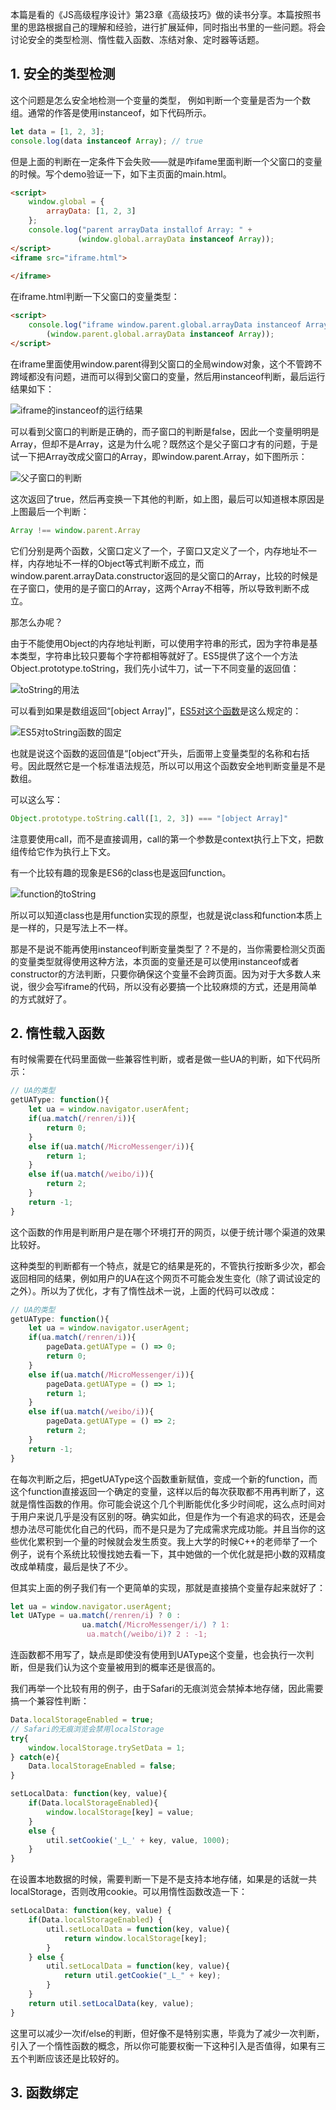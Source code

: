 本篇是看的《JS高级程序设计》第23章《高级技巧》做的读书分享。本篇按照书里的思路根据自己的理解和经验，进行扩展延伸，同时指出书里的一些问题。将会讨论安全的类型检测、惰性载入函数、冻结对象、定时器等话题。

## 1. 安全的类型检测

这个问题是怎么安全地检测一个变量的类型， 例如判断一个变量是否为一个数组。通常的作答是使用instanceof，如下代码所示。

```javascript
let data = [1, 2, 3];
console.log(data instanceof Array); // true
```

但是上面的判断在一定条件下会失败——就是咋ifame里面判断一个父窗口的变量的时候。写个demo验证一下，如下主页面的main.html。

```html
<script>
    window.global = {
        arrayData: [1, 2, 3]
    };
    console.log("parent arrayData installof Array: " + 
               (window.global.arrayData instanceof Array));
</script>
<iframe src="iframe.html">
    
</iframe>
```

在iframe.html判断一下父窗口的变量类型：

```html
<script>
    console.log("iframe window.parent.global.arrayData instanceof Array: " + 
        (window.parent.global.arrayData instanceof Array));
</script>
```

在iframe里面使用window.parent得到父窗口的全局window对象，这个不管跨不跨域都没有问题，进而可以得到父窗口的变量，然后用instanceof判断，最后运行结果如下：

![iframe的instanceof的运行结果](https://user-gold-cdn.xitu.io/2017/9/3/2e2c9ea215b90395fc2b24ebef894a3b?imageView2/0/w/1280/h/960/format/webp/ignore-error/1)

可以看到父窗口的判断是正确的，而子窗口的判断是false，因此一个变量明明是Array，但却不是Array，这是为什么呢？既然这个是父子窗口才有的问题，于是试一下把Array改成父窗口的Array，即window.parent.Array，如下图所示：

![父子窗口的判断](https://user-gold-cdn.xitu.io/2017/9/3/7c8beec0e2045b960ff97037d1b9fa82?imageView2/0/w/1280/h/960/format/webp/ignore-error/1)

这次返回了true，然后再变换一下其他的判断，如上图，最后可以知道根本原因是上图最后一个判断：

```javascript
Array !== window.parent.Array
```

它们分别是两个函数，父窗口定义了一个，子窗口又定义了一个，内存地址不一样，内存地址不一样的Object等式判断不成立，而window.parent.arrayData.constructor返回的是父窗口的Array，比较的时候是在子窗口，使用的是子窗口的Array，这两个Array不相等，所以导致判断不成立。

那怎么办呢？

由于不能使用Object的内存地址判断，可以使用字符串的形式，因为字符串是基本类型，字符串比较只要每个字符都相等就好了。ES5提供了这个一个方法Object.prototype.toString，我们先小试牛刀，试一下不同变量的返回值：

![toString的用法](https://user-gold-cdn.xitu.io/2017/9/3/e6aec81a7106fff0bf6c3a9dec6d351e?imageView2/0/w/1280/h/960/format/webp/ignore-error/1)

可以看到如果是数组返回“[object Array]”，[ES5对这个函数](http://ecma-international.org/ecma-262/5.1/#sec-15.2.4.2)是这么规定的：

![ES5对toString函数的固定](https://user-gold-cdn.xitu.io/2017/9/3/543fbbb30447f0451fc31c65438a08e6?imageView2/0/w/1280/h/960/format/webp/ignore-error/1)

也就是说这个函数的返回值是“[object”开头，后面带上变量类型的名称和右括号。因此既然它是一个标准语法规范，所以可以用这个函数安全地判断变量是不是数组。

可以这么写：

```javascript
Object.prototype.toString.call([1, 2, 3]) === "[object Array]"
```

注意要使用call，而不是直接调用，call的第一个参数是context执行上下文，把数组传给它作为执行上下文。

有一个比较有趣的现象是ES6的class也是返回function。

![function的toString](https://user-gold-cdn.xitu.io/2017/9/3/1807983fe0ec8695051d59e47aada38c?imageView2/0/w/1280/h/960/format/webp/ignore-error/1)

所以可以知道class也是用function实现的原型，也就是说class和function本质上是一样的，只是写法上不一样。

那是不是说不能再使用instanceof判断变量类型了？不是的，当你需要检测父页面的变量类型就得使用这种方法，本页面的变量还是可以使用instanceof或者constructor的方法判断，只要你确保这个变量不会跨页面。因为对于大多数人来说，很少会写iframe的代码，所以没有必要搞一个比较麻烦的方式，还是用简单的方式就好了。

## 2. 惰性载入函数

有时候需要在代码里面做一些兼容性判断，或者是做一些UA的判断，如下代码所示：

```javascript
// UA的类型
getUAType: function(){
    let ua = window.navigator.userAfent;
    if(ua.match(/renren/i)){
        return 0;
    }
    else if(ua.match(/MicroMessenger/i)){
        return 1;
    }
    else if(ua.match(/weibo/i)){
        return 2;
    }
    return -1;
}
```

这个函数的作用是判断用户是在哪个环境打开的网页，以便于统计哪个渠道的效果比较好。

这种类型的判断都有一个特点，就是它的结果是死的，不管执行按断多少次，都会返回相同的结果，例如用户的UA在这个网页不可能会发生变化（除了调试设定的之外）。所以为了优化，才有了惰性战术一说，上面的代码可以改成：

```javascript
// UA的类型
getUAType: function(){
    let ua = window.navigator.userAgent;
    if(ua.match(/renren/i)){
        pageData.getUAType = () => 0;
        return 0;
    } 
    else if(ua.match(/MicroMessenger/i)){
        pageData.getUAType = () => 1;
        return 1;
    }
    else if(ua.match(/weibo/i)){
        pageData.getUAType = () => 2;
        return 2;
    }
    return -1;
}
```

在每次判断之后，把getUAType这个函数重新赋值，变成一个新的function，而这个function直接返回一个确定的变量，这样以后的每次获取都不用再判断了，这就是惰性函数的作用。你可能会说这个几个判断能优化多少时间呢，这么点时间对于用户来说几乎是没有区别的呀。确实如此，但是作为一个有追求的码农，还是会想办法尽可能优化自己的代码，而不是只是为了完成需求完成功能。并且当你的这些优化累积到一个量的时候就会发生质变。我上大学的时候C++的老师举了一个例子，说有个系统比较慢找她去看一下，其中她做的一个优化就是把小数的双精度改成单精度，最后是快了不少。

但其实上面的例子我们有一个更简单的实现，那就是直接搞个变量存起来就好了：

```javascript
let ua = window.navigator.userAgent;
let UAType = ua.match(/renren/i) ? 0 :
				ua.match(/MicroMessenger/i/) ? 1:
                 ua.match(/weibo/i)? 2 : -1;
```

连函数都不用写了，缺点是即使没有使用到UAType这个变量，也会执行一次判断，但是我们认为这个变量被用到的概率还是很高的。

我们再举一个比较有用的例子，由于Safari的无痕浏览会禁掉本地存储，因此需要搞一个兼容性判断：

```javascript
Data.localStorageEnabled = true;
// Safari的无痕浏览会禁用localStorage
try{
    window.localStorage.trySetData = 1;
} catch(e){
    Data.localStorageEnabled = false;
}

setLocalData: function(key, value){
    if(Data.localStorageEnabled){
        window.localStorage[key] = value;
    }
    else {
        util.setCookie('_L_' + key, value, 1000);
    }
}
```

在设置本地数据的时候，需要判断一下是不是支持本地存储，如果是的话就一共localStorage，否则改用cookie。可以用惰性函数改造一下：

```javascript
setLocalData: function(key, value) {
    if(Data.localStorageEnabled) {
        util.setLocalData = function(key, value){
            return window.localStorage[key];
        }
    } else {
        util.setLocalData = function(key, value){
            return util.getCookie("_L_" + key);
        }
    }
    return util.setLocalData(key, value);
}
```

这里可以减少一次if/else的判断，但好像不是特别实惠，毕竟为了减少一次判断，引入了一个惰性函数的概念，所以你可能要权衡一下这种引入是否值得，如果有三五个判断应该还是比较好的。

## 3. 函数绑定


